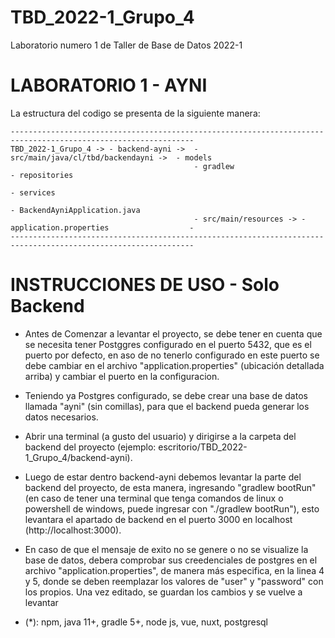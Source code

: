 # TBD_2022-1_Grupo_4

Laboratorio numero 1 de Taller de Base de Datos 2022-1

# LABORATORIO 1 - AYNI

La estructura del codigo se presenta de la siguiente manera:
```
---------------------------------------------------------------------------------------------------------------
TBD_2022-1_Grupo_4 -> - backend-ayni ->  - src/main/java/cl/tbd/backendayni ->  - models 
                                         - gradlew                              - repositories
                                                                                - services
                                                                                - BackendAyniApplication.java
                                         - src/main/resources -> - application.properties                  -
---------------------------------------------------------------------------------------------------------------
```

# INSTRUCCIONES DE USO - Solo Backend

  - Antes de Comenzar a levantar el proyecto, se debe tener en cuenta que se necesita tener Postggres configurado en el puerto 5432, que es el puerto por defecto, en aso de no tenerlo configurado en este puerto se debe cambiar en el archivo "application.properties" (ubicación detallada arriba) y cambiar el puerto en la configuracion.
  - Teniendo ya Postgres configurado, se debe crear una base de datos llamada "ayni" (sin comillas), para que el backend pueda generar los datos necesarios.
  - Abrir una terminal (a gusto del usuario) y dirigirse a la carpeta del backend del proyecto (ejemplo: escritorio/TBD_2022-1_Grupo_4/backend-ayni).
  - Luego de estar dentro backend-ayni debemos levantar la parte del backend del proyecto, de esta manera, ingresando "gradlew bootRun" (en caso de tener una terminal que tenga comandos de linux o powershell de windows, puede ingresar con "./gradlew bootRun"), esto levantara el apartado de backend en el puerto 3000 en localhost (http://localhost:3000).
  - En caso de que el mensaje de exito no se genere o no se visualize la base de datos, debera comprobar sus creedenciales de postgres en el archivo "application.properties", de manera más especifica, en la linea 4 y 5, donde se deben reemplazar los valores de "user" y "password" con los propios. Una vez editado, se guardan los cambios y se vuelve a levantar

  - (*): npm, java 11+, gradle 5+, node js, vue, nuxt, postgresql  
